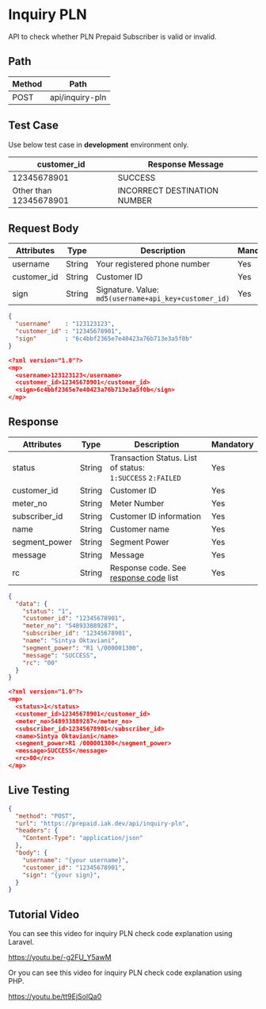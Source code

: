 # Inquiry PLN

API to check whether PLN Prepaid Subscriber is valid or invalid.

## Path

Method | Path 
---------|----------
 POST | api/inquiry-pln

## Test Case

Use below test case in **development** environment only. 

<!-- title: Test Case List -->
customer_id | Response Message 
---------|----------
 12345678901 | SUCCESS
 Other than 12345678901 | INCORRECT DESTINATION NUMBER

## Request Body

<!-- title: Request Attributes -->
Attributes | Type | Description | Mandatory
---------|----------|---------|----------
 username | String | Your registered phone number | Yes
 customer_id | String | Customer ID | Yes
 sign | String | Signature. Value: `md5(username+api_key+customer_id)` | Yes

<!--
type: tab
title: JSON
-->

```json
{
  "username"    : "123123123",
  "customer_id" : "12345678901",
  "sign"        : "6c4bbf2365e7e40423a76b713e3a5f0b"
}
```

<!--
type: tab
title: XML
-->

```json
<?xml version="1.0"?>
<mp>
  <username>123123123</username>
  <customer_id>12345678901</customer_id>
  <sign>6c4bbf2365e7e40423a76b713e3a5f0b</sign>
</mp>
```
<!-- type: tab-end -->

## Response

<!-- title: Response Attributes -->
Attributes | Type | Description | Mandatory
---------|----------|---------|----------
 status | String | Transaction Status. List of status: <br> `1:SUCCESS` `2:FAILED` | Yes
 customer_id | String | Customer ID | Yes
 meter_no | String | Meter Number | Yes
 subscriber_id | String | Customer ID information | Yes
 name | String | Customer name | Yes
 segment_power | String | Segment Power | Yes
 message | String | Message | Yes
 rc | String | Response code. See [response code](../../../response-code.md) list | Yes


<!--
type: tab
title: JSON
-->

```json
{
  "data": {
    "status": "1",
    "customer_id": "12345678901",
    "meter_no": "548933889287",
    "subscriber_id": "12345678901",
    "name": "Sintya Oktaviani",
    "segment_power": "R1 \/000001300",
    "message": "SUCCESS",
    "rc": "00"
  }
}
```

<!--
type: tab
title: XML
-->

```json
<?xml version="1.0"?>
<mp>
  <status>1</status>
  <customer_id>12345678901</customer_id>
  <meter_no>548933889287</meter_no>
  <subscriber_id>12345678901</subscriber_id>
  <name>Sintya Oktaviani</name>
  <segment_power>R1 /000001300</segment_power>
  <message>SUCCESS</message>
  <rc>00</rc>
</mp>
```
<!-- type: tab-end -->

## Live Testing

```json http
{
  "method": "POST",
  "url": "https://prepaid.iak.dev/api/inquiry-pln",
  "headers": {
    "Content-Type": "application/json"
  },
  "body": {
    "username": "{your username}",
    "customer_id": "12345678901",
    "sign": "{your sign}",
  }
}
```

## Tutorial Video
You can see this video for inquiry PLN check code explanation using Laravel.

https://youtu.be/-g2FU_Y5awM

Or you can see this video for inquiry PLN check code explanation using PHP.

https://youtu.be/tt9EjSolQa0